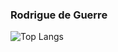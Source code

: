 ### Rodrigue de Guerre
![Top Langs](https://github-readme-stats.vercel.app/api/top-langs/?username=Rodrigue2g&theme=buefy&hide=html,php,css,SuperCollider,Makefile&count_private=true&show_icons=true&layout=compact)

<!--
**Rodrigue2g/Rodrigue2g** is a ✨ _special_ ✨ repository because its `README.md` (this file) appears on your GitHub profile.

Here are some ideas to get you started:

- 🔭 I’m currently working on ...
- 🌱 I’m currently learning ...
- 👯 I’m looking to collaborate on ...
- 🤔 I’m looking for help with ...
- 💬 Ask me about ...
- 📫 How to reach me: ...
- 😄 Pronouns: ...
- ⚡ Fun fact: ...
-->
